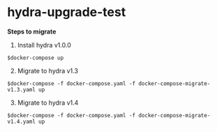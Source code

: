 # hydra-upgrade-test

**Steps to migrate**

1) Install hydra v1.0.0
```
$docker-compose up
```

2) Migrate to hydra v1.3
```
$docker-compose -f docker-compose.yaml -f docker-compose-migrate-v1.3.yaml up
```

3) Migrate to hydra v1.4
```
$docker-compose -f docker-compose.yaml -f docker-compose-migrate-v1.4.yaml up
```
